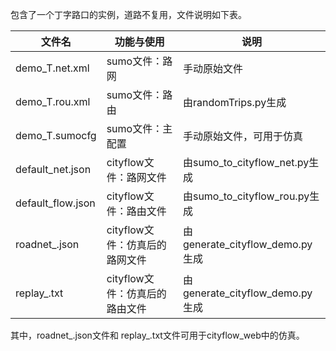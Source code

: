 包含了一个丁字路口的实例，道路不复用，文件说明如下表。

| 文件名            | 功能与使用                     | 说明                            |
| ----------------- | ------------------------------ | ------------------------------- |
| demo_T.net.xml    | sumo文件：路网                 | 手动原始文件                    |
| demo_T.rou.xml    | sumo文件：路由                 | 由randomTrips.py生成            |
| demo_T.sumocfg    | sumo文件：主配置               | 手动原始文件，可用于仿真        |
| default_net.json  | cityflow文件：路网文件         | 由sumo_to_cityflow_net.py生成   |
| default_flow.json | cityflow文件：路由文件         | 由sumo_to_cityflow_rou.py生成   |
| roadnet_.json     | cityflow文件：仿真后的路网文件 | 由generate_cityflow_demo.py生成 |
| replay_.txt       | cityflow文件：仿真后的路由文件 | 由generate_cityflow_demo.py生成 |

其中，roadnet_.json文件和 replay_.txt文件可用于cityflow_web中的仿真。